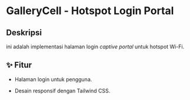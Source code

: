 # GalleryCell - Hotspot Login Portal

##  Deskripsi

ini adalah implementasi halaman login *captive portal* untuk hotspot Wi-Fi.

## ✨ Fitur

-   Halaman login untuk pengguna.

-   Desain responsif dengan Tailwind CSS.



